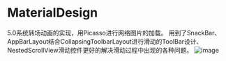 # MaterialDesign
5.0系统转场动画的实现，用Picasso进行网络图片的加载。 用到了SnackBar、AppBarLayout结合CollapsingToolbarLayout进行滑动的ToolBar设计、NestedScrollView滑动控件更好的解决滑动过程中出现的各种问题。
![image](https://github.com/WorldPeaceTogether/MaterialDesign/blob/master/GIF/2.gif)   
